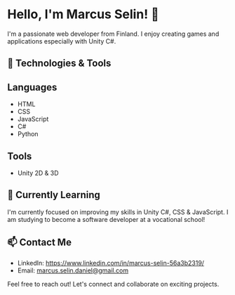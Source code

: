 # Hello, I'm Marcus Selin! 👋

I'm a passionate web developer from Finland. I enjoy creating games and applications especially with Unity C#.

## 🔧 Technologies & Tools
## Languages
- HTML
- CSS
- JavaScript
- C#
- Python
## Tools
- Unity 2D & 3D

## 🌱 Currently Learning

I'm currently focused on improving my skills in Unity C#, CSS & JavaScript.
I am studying to become a software developer at a vocational school!

## 📫 Contact Me

- LinkedIn: https://www.linkedin.com/in/marcus-selin-56a3b2319/
- Email: marcus.selin.daniel@gmail.com

Feel free to reach out! Let's connect and collaborate on exciting projects.

